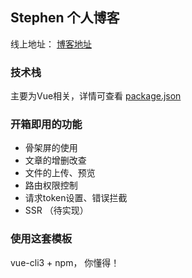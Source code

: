## Stephen 个人博客
线上地址： [博客地址](http://www.gostephen.cn)
### 技术栈
主要为Vue相关，详情可查看 [package.json](https://github.com/yizeruier1/myblog_front/blob/master/package.json)
### 开箱即用的功能
+ 骨架屏的使用
+ 文章的增删改查
+ 文件的上传、预览
+ 路由权限控制
+ 请求token设置、错误拦截
+ SSR （待实现）
### 使用这套模板
vue-cli3 + npm， 你懂得！